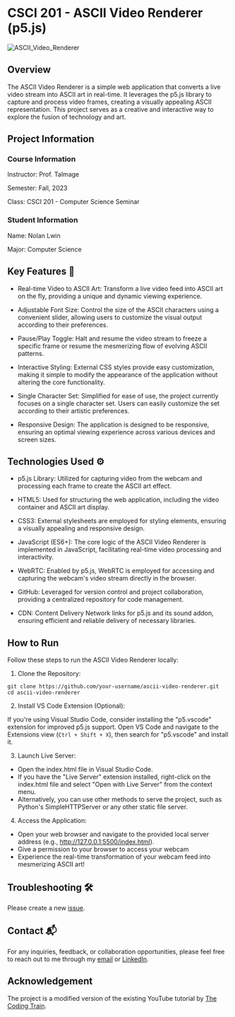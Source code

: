 # CSCI 201 - ASCII Video Renderer (p5.js)

![ASCII_Video_Renderer](https://github.com/i-am-nolan25/CSCI201-Skills-Assignment/assets/113712250/927364e3-efde-43c2-8309-d2ba4ce018f3)

## Overview

The ASCII Video Renderer is a simple web application that converts a live video stream into ASCII art in real-time. It leverages the p5.js library to capture and process video frames, creating a visually appealing ASCII representation. This project serves as a creative and interactive way to explore the fusion of technology and art.

## Project Information

### Course Information

Instructor: Prof. Talmage

Semester: Fall, 2023

Class: CSCI 201 - Computer Science Seminar

### Student Information

Name: Nolan Lwin

Major: Computer Science

## Key Features 🚀

- Real-time Video to ASCII Art: Transform a live video feed into ASCII art on the fly, providing a unique and dynamic viewing experience.

- Adjustable Font Size: Control the size of the ASCII characters using a convenient slider, allowing users to customize the visual output according to their preferences.

- Pause/Play Toggle: Halt and resume the video stream to freeze a specific frame or resume the mesmerizing flow of evolving ASCII patterns.

- Interactive Styling: External CSS styles provide easy customization, making it simple to modify the appearance of the application without altering the core functionality.

- Single Character Set: Simplified for ease of use, the project currently focuses on a single character set. Users can easily customize the set according to their artistic preferences.

- Responsive Design: The application is designed to be responsive, ensuring an optimal viewing experience across various devices and screen sizes.

## Technologies Used ⚙️

- p5.js Library: Utilized for capturing video from the webcam and processing each frame to create the ASCII art effect.

- HTML5: Used for structuring the web application, including the video container and ASCII art display.

- CSS3: External stylesheets are employed for styling elements, ensuring a visually appealing and responsive design.

- JavaScript (ES6+): The core logic of the ASCII Video Renderer is implemented in JavaScript, facilitating real-time video processing and interactivity.

- WebRTC: Enabled by p5.js, WebRTC is employed for accessing and capturing the webcam's video stream directly in the browser.

- GitHub: Leveraged for version control and project collaboration, providing a centralized repository for code management.

- CDN: Content Delivery Network links for p5.js and its sound addon, ensuring efficient and reliable delivery of necessary libraries.

## How to Run 

Follow these steps to run the ASCII Video Renderer locally:

1. Clone the Repository:

```
git clone https://github.com/your-username/ascii-video-renderer.git
cd ascii-video-renderer
```
2. Install VS Code Extension (Optional):

If you're using Visual Studio Code, consider installing the "p5.vscode" extension for improved p5.js support. Open VS Code and navigate to the Extensions view (`Ctrl + Shift + X`), then search for "p5.vscode" and install it.

3. Launch Live Server:

- Open the index.html file in Visual Studio Code.
- If you have the "Live Server" extension installed, right-click on the index.html file and select "Open with Live Server" from the context menu.
- Alternatively, you can use other methods to serve the project, such as Python's SimpleHTTPServer or any other static file server.

4. Access the Application:

- Open your web browser and navigate to the provided local server address (e.g., http://127.0.0.1:5500/index.html).
- Give a permission to your browser to access your webcam
- Experience the real-time transformation of your webcam feed into mesmerizing ASCII art!

## Troubleshooting 🛠️
Please create a new [issue](https://github.com/i-am-nolan25/CSCI201-Skills-Assignment/issues/new).

## Contact 📬
For any inquiries, feedback, or collaboration opportunities, please feel free to reach out to me through my [email](nl020@bucknell.edu) or [LinkedIn](https://www.linkedin.com/in/naing-oo-lwin-nolan/).

## Acknowledgement
The project is a modified version of the existing YouTube tutorial by [The Coding Train](https://www.youtube.com/@TheCodingTrain).
